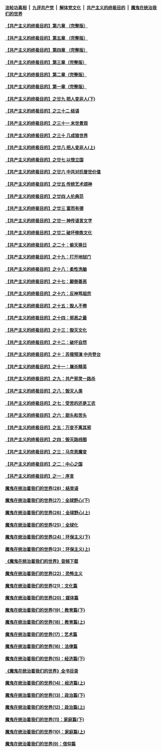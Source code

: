 ####  [法轮功真相](../../../../basic/blob/master/README.md?t=06181502) &nbsp;|&nbsp; [九评共产党](../../../../9ping.md/blob/master/README.md?t=06181502) &nbsp;|&nbsp; [解体党文化](../../../../jtdwh.md/blob/master/README.md?t=06181502)  &nbsp;|&nbsp; [共产主义的终极目的](../../../../gczydzjmd.md/blob/master/README.md?t=06181502) &nbsp;|&nbsp; [魔鬼在统治我们的世界](../../../../mgztzwmdsj.md/blob/master/README.md?t=06181502) 

#### [【共产主义的终极目的】第六章 （完整版）](../pages/nsc422/n11428913.md?t=06181502) 

#### [【共产主义的终极目的】第五章 （完整版）](../pages/nsc422/n11428912.md?t=06181502) 

#### [【共产主义的终极目的】第四章 （完整版）](../pages/nsc422/n11428907.md?t=06181502) 

#### [【共产主义的终极目的】第三章（完整版）](../pages/nsc422/n11428848.md?t=06181502) 

#### [【共产主义的终极目的】第二章（完整版）](../pages/nsc422/n11428831.md?t=06181502) 

#### [【共产主义的终极目的】第一章（完整版）](../pages/nsc422/n11417651.md?t=06181502) 

#### [【共产主义的终极目的】之廿九 把人变非人(下)](../pages/nsc422/n11344140.md?t=06181502) 

#### [【共产主义的终极目的】之三十二 结语](../pages/nsc422/n11360535.md?t=06181502) 

#### [【共产主义的终极目的】之三十一 末世景观](../pages/nsc422/n11351129.md?t=06181502) 

#### [【共产主义的终极目的】之三十 几成狼世界](../pages/nsc422/n11348280.md?t=06181502) 

#### [【共产主义的终极目的】之廿八 把人变非人(上)](../pages/nsc422/n11340492.md?t=06181502) 

#### [【共产主义的终极目的】之廿七 以恨立国](../pages/nsc422/n11336944.md?t=06181502) 

#### [【共产主义的终极目的】之廿六 中共对抗普世价值](../pages/nsc422/n11324785.md?t=06181502) 

#### [【共产主义的终极目的】之廿五 传统艺术颂神](../pages/nsc422/n11296396.md?t=06181502) 

#### [【共产主义的终极目的】之廿四 人伦典范](../pages/nsc422/n11296397.md?t=06181502) 

#### [【共产主义的终极目的】之廿三 富而有德](../pages/nsc422/n11283598.md?t=06181502) 

#### [【共产主义的终极目的】之廿一 神传语言文字](../pages/nsc422/n11263265.md?t=06181502) 

#### [【共产主义的终极目的】之廿二 破坏修炼文化](../pages/nsc422/n11245728.md?t=06181502) 

#### [【共产主义的终极目的】之二十：偷天换日](../pages/nsc422/n11238846.md?t=06181502) 

#### [【共产主义的终极目的】之十九：打开地狱门](../pages/nsc422/n11206376.md?t=06181502) 

#### [【共产主义的终极目的】之十八：柔性洗脑](../pages/nsc422/n11199994.md?t=06181502) 

#### [【共产主义的终极目的】之十七：颠倒善恶](../pages/nsc422/n11179782.md?t=06181502) 

#### [【共产主义的终极目的】之十六：反神骂祖宗](../pages/nsc422/n11166798.md?t=06181502) 

#### [【共产主义的终极目的】之十五：毁人不倦](../pages/nsc422/n11166792.md?t=06181502) 

#### [【共产主义的终极目的】之十四：邪恶之最](../pages/nsc422/n11150249.md?t=06181502) 

#### [【共产主义的终极目的】之十三：毁灭文化](../pages/nsc422/n11135227.md?t=06181502) 

#### [【共产主义的终极目的】之十二：破坏自然](../pages/nsc422/n11135214.md?t=06181502) 

#### [【共产主义的终极目的】之十：苏俄预演 中共登台](../pages/nsc422/n11118424.md?t=06181502) 

#### [【共产主义的终极目的】之十一：屠杀精英](../pages/nsc422/n11118442.md?t=06181502) 

#### [【共产主义的终极目的】之九：共产邪灵一路杀](../pages/nsc422/n11114139.md?t=06181502) 

#### [【共产主义的终极目的】之八：毁灭人类](../pages/nsc422/n11108503.md?t=06181502) 

#### [【共产主义的终极目的】之七：受苦的还是工农](../pages/nsc422/n11101809.md?t=06181502) 

#### [【共产主义的终极目的】之六：甜头和苦头](../pages/nsc422/n11096971.md?t=06181502) 

#### [【共产主义的终极目的】之五：万变不离其邪](../pages/nsc422/n11091285.md?t=06181502) 

#### [【共产主义的终极目的】之四：毁灭路线图](../pages/nsc422/n11086284.md?t=06181502) 

#### [【共产主义的终极目的】之三：马克思魔变](../pages/nsc422/n11061941.md?t=06181502) 

#### [【共产主义的终极目的】之二：中心之国](../pages/nsc422/n11047728.md?t=06181502) 

#### [【共产主义的终极目的】之一：序言](../pages/nsc422/n11086077.md?t=06181502) 

#### [魔鬼在统治着我们的世界(28)：结束语](../pages/nsc422/n10936246.md?t=06181502) 

#### [魔鬼在统治着我们的世界(27)：全球野心(下)](../pages/nsc422/n10928319.md?t=06181502) 

#### [魔鬼在统治着我们的世界(26)：全球野心(上)](../pages/nsc422/n10900318.md?t=06181502) 

#### [魔鬼在统治着我们的世界(25)：全球化](../pages/nsc422/n10788205.md?t=06181502) 

#### [魔鬼在统治着我们的世界(24)：环保主义(下)](../pages/nsc422/n10695307.md?t=06181502) 

#### [魔鬼在统治着我们的世界(23)：环保主义(上)](../pages/nsc422/n10688613.md?t=06181502) 

#### [《魔鬼在统治着我们的世界》音频下载](../pages/nsc422/n10635553.md?t=06181502) 

#### [魔鬼在统治着我们的世界(22)：恐怖主义](../pages/nsc422/n10614727.md?t=06181502) 

#### [魔鬼在统治着我们的世界(21)：文化篇](../pages/nsc422/n10597706.md?t=06181502) 

#### [魔鬼在统治着我们的世界(20)：媒体篇](../pages/nsc422/n10586579.md?t=06181502) 

#### [魔鬼在统治着我们的世界(19)：教育篇(下)](../pages/nsc422/n10564808.md?t=06181502) 

#### [魔鬼在统治着我们的世界(18)：教育篇(上)](../pages/nsc422/n10526970.md?t=06181502) 

#### [魔鬼在统治着我们的世界(17)：艺术篇](../pages/nsc422/n10499093.md?t=06181502) 

#### [魔鬼在统治着我们的世界(16)：法律篇](../pages/nsc422/n10485969.md?t=06181502) 

#### [魔鬼在统治着我们的世界(15)：经济篇(下)](../pages/nsc422/n10469975.md?t=06181502) 

#### [《魔鬼在统治着我们的世界》全书目录](../pages/nsc422/n10464261.md?t=06181502) 

#### [魔鬼在统治着我们的世界(14)：经济篇(上)](../pages/nsc422/n10457370.md?t=06181502) 

#### [魔鬼在统治着我们的世界(13)：政治篇(下)](../pages/nsc422/n10448270.md?t=06181502) 

#### [魔鬼在统治着我们的世界(12)：政治篇(上)](../pages/nsc422/n10444576.md?t=06181502) 

#### [魔鬼在统治着我们的世界(11)：家庭篇(下)](../pages/nsc422/n10440961.md?t=06181502) 

#### [魔鬼在统治着我们的世界(10)：家庭篇(上)](../pages/nsc422/n10435448.md?t=06181502) 

#### [魔鬼在统治着我们的世界(9)：信仰篇](../pages/nsc422/n10432159.md?t=06181502) 

